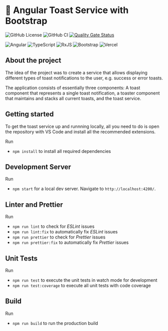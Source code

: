 # 🍞 Angular Toast Service with Bootstrap

![GitHub License](https://img.shields.io:/github/license/svierk/angular-bootstrap-toast-service)
![GitHub CI](https://github.com/svierk/angular-bootstrap-toast-service/actions/workflows/ci.yaml/badge.svg)
[![Quality Gate Status](https://sonarcloud.io/api/project_badges/measure?project=svierk_angular-bootstrap-toast-service&metric=alert_status)](https://sonarcloud.io/summary/new_code?id=svierk_angular-bootstrap-toast-service)

![Angular](https://img.shields.io/badge/angular-%23DD0031.svg?logo=angular&logoColor=white)
![TypeScript](https://img.shields.io/badge/typescript-%23007ACC.svg?logo=typescript&logoColor=white)
![RxJS](https://img.shields.io/badge/rxjs-%23B7178C.svg?logo=reactivex&logoColor=white)
![Bootstrap](https://img.shields.io/badge/bootstrap-%23563D7C.svg?logo=bootstrap&logoColor=white)
![Vercel](https://img.shields.io/badge/vercel-%234300.svg?logo=vercel&logoColor=white)

## About the project

The idea of the project was to create a service that allows displaying different types of toast notifications to the user, e.g. success or error toasts.

The application consists of essentially three components: A toast component that represents a single toast notification, a toaster component that maintains and stacks all current toasts, and the toast service.

## Getting started

To get the toast service up and runnning locally, all you need to do is open the repository with VS Code and install all the recommended extensions.

Run

- `npm install` to install all required dependencies

## Development Server

Run

- `npm start` for a local dev server. Navigate to `http://localhost:4200/`.

## Linter and Prettier

Run

- `npm run lint` to check for _ESLint_ issues
- `npm run lint:fix` to automatically fix _ESLint_ issues
- `npm run prettier` to check for _Prettier_ issues
- `npm run prettier:fix` to automatically fix _Prettier_ issues

## Unit Tests

Run

- `npm run test` to execute the unit tests in watch mode for development
- `npm run test:coverage` to execute all unit tests with code coverage

## Build

Run

- `npm run build` to run the production build
